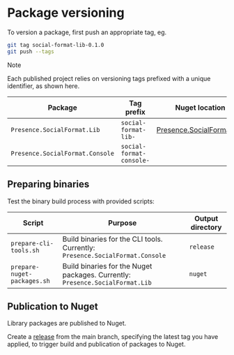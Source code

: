 # Package versioning

To version a package, first push an appropriate tag, eg.

```bash
git tag social-format-lib-0.1.0
git push --tags
```

> [!NOTE]
> Each published project relies on versioning tags prefixed with a unique identifier, as shown here.

| Package                         | Tag prefix               | Nuget location                                                                         |
| ------------------------------- | ------------------------ | -------------------------------------------------------------------------------------- |
| `Presence.SocialFormat.Lib`     | `social-format-lib-`     | [Presence.SocialFormat.Lib](https://www.nuget.org/packages/Presence.SocialFormat.Lib/) |
| `Presence.SocialFormat.Console` | `social-format-console-` |                                                                                        |

## Preparing binaries

Test the binary build process with provided scripts:

| Script                      | Purpose                                                                       | Output directory |
| --------------------------- | ----------------------------------------------------------------------------- | ---------------- |
| `prepare-cli-tools.sh`      | Build binaries for the CLI tools. Currently: `Presence.SocialFormat.Console`  | `release`        |
| `prepare-nuget-packages.sh` | Build binaries for the Nuget packages. Currently: `Presence.SocialFormat.Lib` | `nuget`          |

## Publication to Nuget

Library packages are published to Nuget.

Create a [release](https://github.com/instantiator/presence/releases) from the main branch, specifying the latest tag you have applied, to trigger build and publication of packages to Nuget.
